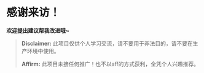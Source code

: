 # 感谢来访！
**欢迎提出建议帮我改进哦~**
> **Disclaimer:** 此项目仅供个人学习交流，请不要用于非法目的，请不要在生产环境中使用。
>
> **Affirm:** 此项目未接任何推广！也不以aff的方式获利，全凭个人兴趣推荐。
